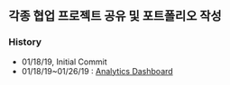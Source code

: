## 각종 협업 프로젝트 공유 및 포트폴리오 작성

### History
 - 01/18/19, Initial Commit
 - 01/18/19~01/26/19 : [Analytics Dashboard](https://yejin0216.github.io/project/analyticsDashboard/index.html)